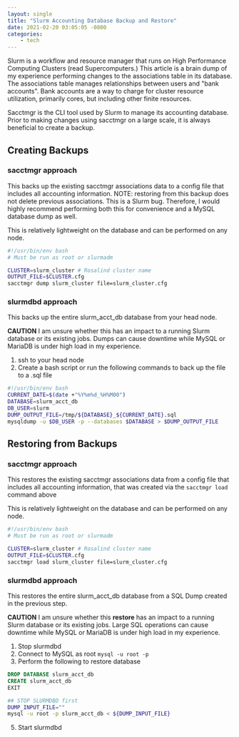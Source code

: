 ```yaml
---
layout: single
title: "Slurm Accounting Database Backup and Restore"
date: 2021-02-20 03:05:05 -0800
categories:
    - tech
---
```

Slurm is a workflow and resource manager that runs on High Performance Computing Clusters (read Supercomputers.) This article is a brain dump of 
my experience performing changes to the associations table in its database. The associations table manages relationships between users and "bank accounts".
Bank accounts are a way to charge for cluster resource utilization, primarily cores, but including other finite resources.


Sacctmgr is the CLI tool used by Slurm to manage its accounting database. Prior to making changes using sacctmgr on a large scale, it is always beneficial to create a backup.

## Creating Backups
### sacctmgr approach
This backs up the existing sacctmgr associations data to a config file that includes all accounting information. NOTE: restoring from this backup does not delete previous associations.
This is a Slurm bug. Therefore, I would highly recommend performing both this for convenience and a MySQL database dump as well.

This is relatively lightweight on the database and can be performed on any node.

```bash
#!/usr/bin/env bash
# Must be run as root or slurmadm

CLUSTER=slurm_cluster # Rosalind cluster name
OUTPUT_FILE=$CLUSTER.cfg
sacctmgr dump slurm_cluster file=slurm_cluster.cfg
```

### slurmdbd approach
This backs up the entire slurm_acct_db database from your head node.

**CAUTION** I am unsure whether this has an impact to a running Slurm database or its existing jobs. Dumps can cause downtime while MySQL or MariaDB is under high load in my experience.

1. ssh to your head node
2. Create a bash script or run the following commands to back up the file to a .sql file
```bash
#!/usr/bin/env bash
CURRENT_DATE=$(date +"%Y%m%d_%H%M00")
DATABASE=slurm_acct_db
DB_USER=slurm
DUMP_OUTPUT_FILE=/tmp/${DATABASE}_${CURRENT_DATE}.sql
mysqldump -u $DB_USER -p --databases $DATABASE > $DUMP_OUTPUT_FILE
```

## Restoring from Backups
### sacctmgr approach
This restores the existing sacctmgr associations data from a config file that includes all accounting information, that was created via the `sacctmgr load` command above

This is relatively lightweight on the database and can be performed on any node.

```bash
#!/usr/bin/env bash
# Must be run as root or slurmadm

CLUSTER=slurm_cluster # Rosalind cluster name
OUTPUT_FILE=$CLUSTER.cfg
sacctmgr load slurm_cluster file=slurm_cluster.cfg

```

### slurmdbd approach
This restores the entire slurm_acct_db database from a SQL Dump created in the previous step.

**CAUTION** I am unsure whether this **restore** has an impact to a running Slurm database or its existing jobs. Large SQL operations can cause downtime while MySQL or MariaDB is under high load in my experience.
1. Stop slurmdbd
2. Connect to MySQL as root
`mysql -u root -p`
4. Perform the following to restore database
```sql
DROP DATABASE slurm_acct_db
CREATE slurm_acct_db
EXIT
```
```bash
## STOP SLURMDBD first
DUMP_INPUT_FILE=""
mysql -u root -p slurm_acct_db < ${DUMP_INPUT_FILE}
```
5. Start slurmdbd

